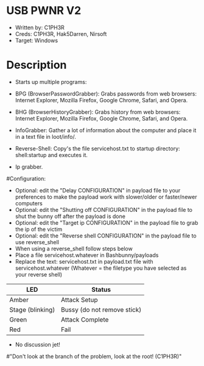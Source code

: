 # USB PWNR V2

* Written by: C1PH3R
* Creds: C1PH3R, Hak5Darren, Nirsoft
* Target: Windows

# Description

* Starts up multiple programs: 

* BPG (BrowserPasswordGrabber): Grabs passwords from web browsers: Internet Explorer, Mozilla Firefox, Google Chrome, Safari, and Opera. 
* BHG (BrowserHistoryGrabber): Grabs history from web browsers: Internet Explorer, Mozilla Firefox, Google Chrome, Safari, and Opera. 
* InfoGrabber: Gather a lot of information about the computer and place it in a text file in loot/info/.
* Reverse-Shell: Copy's the file servicehost.txt to startup directory: shell:startup and executes it.
* Ip grabber.

#Configuration:
* Optional: edit the "Delay CONFIGURATION" in payload file to your preferences to make the payload work with slower/older or faster/newer computers
* Optional: edit the "Shutting off CONFIGURATION" in the payload file to shut the bunny off after the payload is done
* Optional: edit the "Target ip CONFIGURATION" in the payload file to grab the ip of the victim
* Optional: edit the "Reverse shell CONFIGURATION" in the payload file to use reverse_shell
* When using a reverse_shell follow steps below
* Place a file servicehost.whatever in Bashbunny/payloads
* Replace the text: servicehost.txt in payload.txt file with servicehost.whatever (Whatever = the filetype you have selected as your reverse shell)



| LED                | Status                                       |
| ------------------ | -------------------------------------------- |
| Amber              | Attack Setup                                 |
| Stage (blinking)   | Bussy (do not remove stick)                  |
| Green              | Attack Complete                              |
| Red                | Fail                                         |

* No discussion jet!

#"Don't look at the branch of the problem, look at the root! (C1PH3R)"
